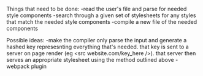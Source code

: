 Things that need to be done:
  -read the user's file and parse for needed style components
  -search through a given set of stylesheets for any styles that match
   the needed style components
  -compile a new file of the needed components

Possible ideas:
  -make the compiler only parse the input and generate a hashed key
   represesnting everything that's needed. that key is sent to a server
   on page render (eg <src website.com/key_here />). that server then serves
   an appropriate stylesheet using the method outlined above
  -webpack plugin
